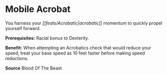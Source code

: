 ﻿---
cssclass: [feats]

---
# Mobile Acrobat

You harness your _[[feats/Acrobatic|acrobatic]]_ momentum to quickly propel yourself forward.

**Prerequisites:** Racial bonus to Dexterity.

**Benefit:** When attempting an Acrobatics check that would reduce your speed, treat your base speed as 10 feet faster before making speed reductions.

**Source** Blood Of The Beast